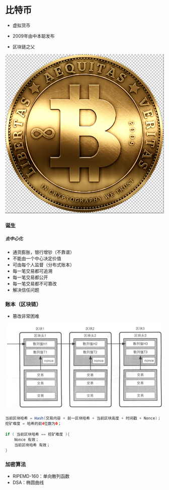 # 比特币

- 虚拟货币

- 2009年由中本聪发布
- 区块链之父

![](image/比特币.png)

### 诞生

##### 去中心化

- 通货膨胀，银行增钞（不靠谱）
- 不能由一个中心决定价值
- 可由每个人监督（分布式账本）
- 每一笔交易都可追溯
- 每一笔交易都公开
- 每一笔交易都不可篡改
- 解决信任问题

### 账本（区块链）

- 篡改非常困难

![](image/账本.png)

```java
当前区块哈希 = Hash(交易内容 + 前一区块哈希 + 当前区块高度 + 时间戳 + Nonce)；
挖矿难度 = 哈希的前4位数为0；

if ( 当前区块哈希 == 挖矿难度 ){
    Nonce 有效；
    当前区块哈希 有效；
}
```

### 加密算法

- RIPEMD-160：单向散列函数
- DSA：椭圆曲线